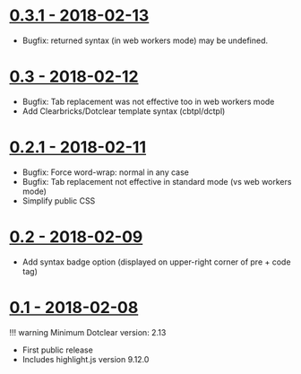 [0.3.1 - 2018-02-13](https://open-time.net/post/2018/02/13/Plugin-hljs-31-pour-Dotclear)
================

* Bugfix: returned syntax (in web workers mode) may be undefined.

[0.3 - 2018-02-12](https://open-time.net/post/2018/02/12/Plugin-hljs-3-pour-Dotclear)
================

* Bugfix: Tab replacement was not effective too in web workers mode
* Add Clearbricks/Dotclear template syntax (cbtpl/dctpl)

[0.2.1 - 2018-02-11](https://open-time.net/post/2018/02/11/Plugin-hljs-021-pour-Dotclear)
================

 * Bugfix: Force word-wrap: normal in any case
 * Bugfix: Tab replacement not effective in standard mode (vs web workers mode)
 * Simplify public CSS

[0.2 - 2018-02-09](https://open-time.net/post/2018/02/09/Plugin-hljs-02-pour-Dotclear)
================

 * Add syntax badge option (displayed on upper-right corner of pre + code tag)

[0.1 - 2018-02-08](https://open-time.net/post/2018/02/08/Plugin-hljs-01-pour-Dotclear)
================

!!! warning
    Minimum Dotclear version: 2.13

 * First public release
 * Includes highlight.js version 9.12.0

